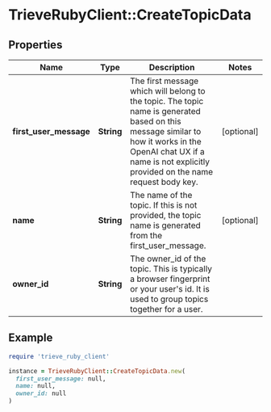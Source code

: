 # TrieveRubyClient::CreateTopicData

## Properties

| Name | Type | Description | Notes |
| ---- | ---- | ----------- | ----- |
| **first_user_message** | **String** | The first message which will belong to the topic. The topic name is generated based on this message similar to how it works in the OpenAI chat UX if a name is not explicitly provided on the name request body key. | [optional] |
| **name** | **String** | The name of the topic. If this is not provided, the topic name is generated from the first_user_message. | [optional] |
| **owner_id** | **String** | The owner_id of the topic. This is typically a browser fingerprint or your user&#39;s id. It is used to group topics together for a user. |  |

## Example

```ruby
require 'trieve_ruby_client'

instance = TrieveRubyClient::CreateTopicData.new(
  first_user_message: null,
  name: null,
  owner_id: null
)
```

